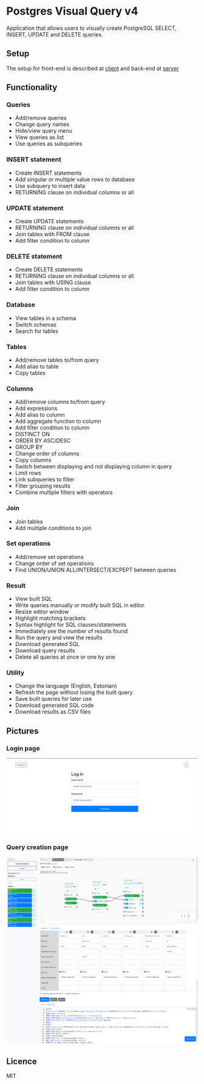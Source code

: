# Postgres Visual Query v4

Application that allows users to visually create PostgreSQL SELECT, INSERT, UPDATE and DELETE queries.

## Setup

The setup for front-end is described at [client](../master/client) and back-end at [server](../master/server)

## Functionality

### Queries

* Add/remove queries
* Change query names
* Hide/view query menu
* View queries as list
* Use queries as subqueries

### INSERT statement
* Create INSERT statements
* Add singular or multiple value rows to database
* Use subquery to insert data
* RETURNING clause on individual columns or all

### UPDATE statement
* Create UPDATE statements
* RETURNING clause on individual columns or all
* Join tables with FROM clause
* Add filter condition to column

### DELETE statement
* Create DELETE statements
* RETURNING clause on individual columns or all
* Join tables with USING clause
* Add filter condition to column

### Database

* View tables in a schema
* Switch schemas
* Search for tables

### Tables

* Add/remove tables to/from query
* Add alias to table
* Copy tables

### Columns

* Add/remove columns to/from query
* Add expressions
* Add alias to column
* Add aggregate function to column
* Add filter condition to column
* DISTINCT ON
* ORDER BY ASC/DESC
* GROUP BY
* Change order of columns
* Copy columns
* Switch between displaying and not displaying column in query
* Limit rows
* Link subqueries to filter
* Filter grouping results
* Combine multiple filters with operators

### Join

* Join tables
* Add multiple conditions to join

### Set operations
* Add/remove set operations
* Change order of set operations
* Find UNION/UNION ALL/INTERSECT/EXCPEPT between queries

### Result
 
* View built SQL
* Write queries manually or modify built SQL in editor
* Resize editor window
* Highlight matching brackets
* Syntax highlight for SQL clauses/statements
* Immediately see the number of results found
* Run the query and view the results
* Download generated SQL
* Download query results
* Delete all queries at once or one by one

### Utility

* Change the language (English, Estonian)
* Refresh the page without losing the built query
* Save built queries for later use
* Download generated SQL code
* Download results as CSV files

## Pictures

### Login page
![Login page image](./common/images/loginPage.png)

### Query creation page

![Query creation page](./common/images/queryPage.png)

## Licence

MIT
